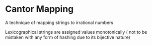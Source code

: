 # Cantor Mapping
A technique of mapping strings to irrational numbers

Lexicographical strings are assigned values monotonically ( not to be mistaken with any form of hashing due to its bijective nature)
